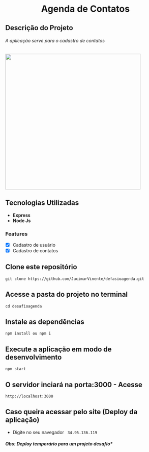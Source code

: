 <h1 align="center">Agenda de Contatos</h1>

## Descrição do Projeto

###### A aplicação serve para o cadastro de contatos

<div>
  <img src="https://github.com/JucimarVinente/defasioagenda/blob/master/frontend/images/contatoapp.png" height="425">
</div>

## Tecnologias Utilizadas

- **Express** 
- **Node Js** 

### Features

- [x] Cadastro de usuário
- [x] Cadastro de contatos

## Clone este repositório
`git clone https://github.com/JucimarVinente/defasioagenda.git`

## Acesse a pasta do projeto no terminal
`cd desafioagenda`

## Instale as dependências
`npm install ou npm i`

## Execute a aplicação em modo de desenvolvimento
`npm start`

## O servidor inciará na porta:3000 - Acesse 

`http://localhost:3000`

## Caso queira acessar pelo site (Deploy da aplicação)

- Digite no seu navegador ` 34.95.136.119`

##### Obs: Deploy temporário para um projeto desafio*



